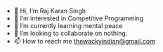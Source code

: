 - 👋 Hi, I’m Raj Karan Singh
- 👀 I’m interested in Competitive Programming
- 🌱 I’m currently learning mental peace
- 💞️ I’m looking to collaborate on nothing.
- 📫 How to reach me thewackyindian@gmail.com

<!---
thewackyindian/thewackyindian is a ✨ special ✨ repository because its `README.md` (this file) appears on your GitHub profile.
You can click the Preview link to take a look at your changes.
--->
